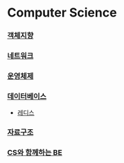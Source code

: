 # Computer Science

### [객체지향](./객체지향.md)
### [네트워크](./네트워크.md)
### [운영체제](./운영체제.md)
### [데이터베이스](./데이터베이스.md)
* [레디스](./레디스.md)
### [자료구조](./자료구조.md)
### [CS와 함께하는 BE](./BE특강.md)